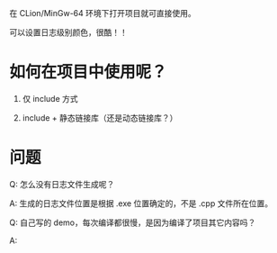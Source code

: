 在 CLion/MinGw-64 环境下打开项目就可直接使用。

可以设置日志级别颜色，很酷！！

# 如何在项目中使用呢？
1. 仅 include 方式

2. include + 静态链接库（还是动态链接库？）

# 问题
Q: 怎么没有日志文件生成呢？

A: 生成的日志文件位置是根据 .exe 位置确定的，不是 .cpp 文件所在位置。

Q: 自己写的 demo，每次编译都很慢，是因为编译了项目其它内容吗？

A: 
